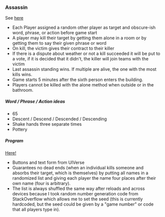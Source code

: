 ### Assassin
See [here](https://steemit.com/gaming/@decimus/how-to-play-assassins-the-best-community-game-ever) 
- Each Player assigned a random other player as target and obscure-ish word, phrase, or action before game start
- A player may kill their target by getting them alone in a room or by getting them to say their given phrase or word
- On kill, the victim gives their contract to their killer
- If there is a dispute about weather or not a kill succeeded it will be put to a vote, if it is decided that it didn't, the killer will join teams with the victim
- Last assassin standing wins. If multiple are alive, the one with the most kills wins.
- Game starts 5 minutes after the sixth person enters the building.
- Players cannot be killed with the alone method when outside or in the bathroom.
##### Word / Phrase / Action ideas
- 65
- Descent / Descend / Descended / Descending
- Shake hands three separate times
- Pottery
##### Program
[Here!](https://www.samsimmons.info/Assassin)
- Buttons and text form from UIVerse
- Guarantees no dead ends (when an individual kills someone and absorbs their target, which is themselves) by putting all names in a randomized list and giving each player the name four places after their own name (four is arbitrary).
- The list is always shuffled the same way after reloads and across devices because I took random number generation code from StackOverflow which allows me to set the seed (this is currently hardcoded, but the seed could be given by a "game number" or code that all players type in).